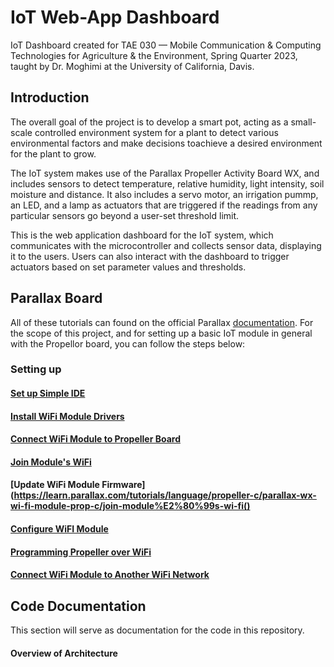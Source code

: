 # IoT Web-App Dashboard

IoT Dashboard created for TAE 030 — Mobile Communication & Computing Technologies for Agriculture & the Environment, Spring Quarter 2023, taught by Dr. Moghimi at the University of California, Davis.

## Introduction

The overall goal of the project is to develop a smart pot, acting as a small-scale controlled environment system for a plant to detect various environmental factors and make decisions toachieve a desired environment for the plant to grow.

The IoT system makes use of the Parallax Propeller Activity Board WX, and includes sensors to detect temperature, relative humidity, light intensity, soil moisture and distance. It also includes a servo motor, an irrigation pummp, an LED, and a lamp as actuators that are triggered if the readings from any particular sensors go beyond a user-set threshold limit. 

This is the web application dashboard for the IoT system, which communicates with the microcontroller and collects sensor data, displaying it to the users. Users can also interact with the dashboard to trigger actuators based on set parameter values and thresholds. 

## Parallax Board

All of these tutorials can found on the official Parallax [documentation](https://learn.parallax.com/tutorials/language/propeller-c). For the scope of this project, and for setting up a basic IoT module in general with the Propellor board, you can follow the steps below:

### Setting up

#### [Set up Simple IDE](https://learn.parallax.com/tutorials/language/propeller-c/propeller-c-set-simpleide)

#### [Install WiFi Module Drivers](https://learn.parallax.com/tutorials/language/propeller-c/parallax-wx-wi-fi-module-prop-c/wi-fi-module-firmware)

#### [Connect WiFi Module to Propeller Board](https://learn.parallax.com/tutorials/language/propeller-c/parallax-wx-wi-fi-module-prop-c/connect-wx-wi-fi-module-your)

#### [Join Module's WiFi](https://learn.parallax.com/tutorials/language/propeller-c/parallax-wx-wi-fi-module-prop-c/join-module%E2%80%99s-wi-fi)

#### [Update WiFi Module Firmware](https://learn.parallax.com/tutorials/language/propeller-c/parallax-wx-wi-fi-module-prop-c/join-module%E2%80%99s-wi-fi()

#### [Configure WiFI Module](https://learn.parallax.com/tutorials/language/propeller-c/parallax-wx-wi-fi-module-prop-c/configure-module-communication)

#### [Programming Propeller over WiFi](https://learn.parallax.com/tutorials/language/propeller-c/parallax-wx-wi-fi-module-prop-c/program-propeller-over-wi-fi)

#### [Connect WiFi Module to Another WiFi Network](https://learn.parallax.com/tutorials/language/propeller-c/parallax-wx-wi-fi-module-prop-c/join-another-wi-fi-network)

## Code Documentation

This section will serve as documentation for the code in this repository. 

#### Overview of Architecture



